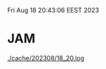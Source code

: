 Fri Aug 18 20:43:06 EEST 2023
# JAM
<a href='./cache/202308/18_20.log'>./cache/202308/18_20.log</a>

